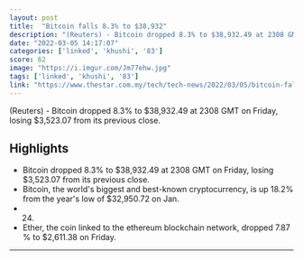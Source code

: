 ```yaml
---
layout: post
title:  "Bitcoin falls 8.3% to $38,932"
description: "(Reuters) - Bitcoin dropped 8.3% to $38,932.49 at 2308 GMT on Friday, losing $3,523.07 from its previous close."
date: "2022-03-05 14:17:07"
categories: ['linked', 'khushi', '83']
score: 62
image: "https://i.imgur.com/Jm77ehw.jpg"
tags: ['linked', 'khushi', '83']
link: "https://www.thestar.com.my/tech/tech-news/2022/03/05/bitcoin-falls-83-to-38932"
---
```


(Reuters) - Bitcoin dropped 8.3% to $38,932.49 at 2308 GMT on Friday, losing $3,523.07 from its previous close.

## Highlights

- Bitcoin dropped 8.3% to $38,932.49 at 2308 GMT on Friday, losing $3,523.07 from its previous close.
- Bitcoin, the world's biggest and best-known cryptocurrency, is up 18.2% from the year's low of $32,950.72 on Jan.
- 24.
- Ether, the coin linked to the ethereum blockchain network, dropped 7.87 % to $2,611.38 on Friday.

---
